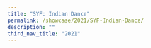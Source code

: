 ```yaml
---
title: "SYF: Indian Dance"
permalink: /showcase/2021/SYF-Indian-Dance/
description: ""
third_nav_title: "2021"
---
```

